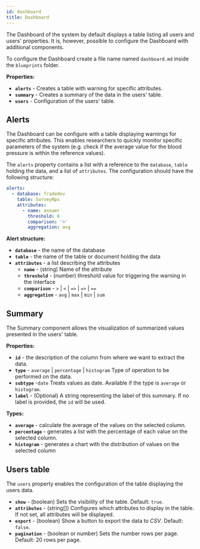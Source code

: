 ```yaml
---
id: dashboard
title: Dashboard
---
```


The Dashboard of the system by default displays a table listing all users and users' properties. It is, however, possible to configure the Dashboard with additional components.

To configure the Dashboard create a file name named `dashboard.md` inside the `blueprints` folder.

**Properties:**

- **`alerts`** - Creates a table with warning for specific attributes.
- **`summary`** - Creates a summary of the data in the users' table.
- **`users`** - Configuration of the users' table.

## Alerts

The Dashboard can be configure with a table displaying warnings for specific attributes. This enables researchers to quickly monitor specific parameters of the system (e.g. check if the average value for the blood pressure is within the reference values).

The `alerts` property contains a list with a reference to the `database`, `table` holding the data, and a list of `attributes`. The configuration should have the following structure:

````yaml
alerts:
  - database: fradedev
    table: SurveyNps
    attributes:
      - name: answer
        threshold: 6
        comparison: '>'
        aggregation: avg
````


**Alert structure:**
- **`database`** - the name of the database
- **`table`** - the name of the table or document holding the data
- **`attributes`** - a list describing the attributes
  - **`name`** - (string) Name of the attribute
  - **`threshold`** - (number) threshold value for triggering the warning in the interface
  - **`comparison`** - `>` | `<` | `=>` | `=>` | `==`
  - **`aggregation`** - `avg` | `max` | `min` | `sum`

## Summary

The Summary component allows the visualization of summarized values presented in the users' table.

**Properties:**
- **`id`** - the description of the column from where we want to extract the data.
- **`type`** - `average` \| `percentage` \| `histogram` Type of operation to be performed on the data.
- **`subtype`** -`date` Treats values as date. Available if the type is `average` or `histogram`.
- **`label`** - (Optional) A string representing the label of this summary. If no label is provided, the `id` will be used.

**Types:**
- **`average`** - calculate the average of the values on the selected column.
- **`percentage`** - generates a list with the percentage of each value on the selected column.
- **`histogram`** - generates a chart with the distribution of values on the selected column

## Users table

The `users` property enables the configuration of the table displaying the users data.

- **`show`** - (boolean) Sets the visibility of the table. Default: `true`.
- **`attributes`** - (string[]) Configures which attributes to display in the table. If not set, all attributes will be displayed.
- **`export`** - (boolean) Show a button to export the data to *CSV*. Default: `false`.
- **`pagination`** - (boolean or number) Sets the number rows per page. Default: 20 rows per page.

